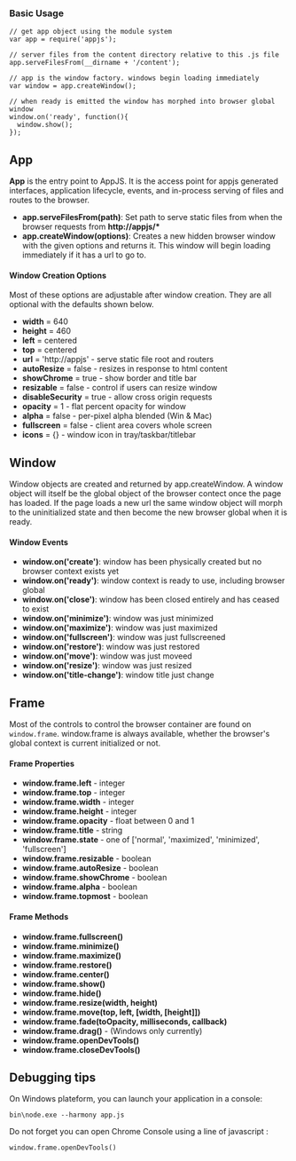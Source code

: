 ### Basic Usage

    // get app object using the module system
    var app = require('appjs');

    // server files from the content directory relative to this .js file
    app.serveFilesFrom(__dirname + '/content');

    // app is the window factory. windows begin loading immediately
    var window = app.createWindow();

    // when ready is emitted the window has morphed into browser global window
    window.on('ready', function(){
      window.show();
    });

## App
__App__ is the entry point to AppJS. It is the access point for appjs generated interfaces, application lifecycle, events, and in-process serving of files and routes to the browser.

* __app.serveFilesFrom(path)__: Set path to serve static files from when the browser requests from __http://appjs/*__
* __app.createWindow(options)__: Creates a new hidden browser window with the given options and returns it.  This window will begin loading immediately if it has a url to go to.

#### Window Creation Options
Most of these options are adjustable after window creation. They are all optional with the defaults shown below.

* __width__           = 640
* __height__          = 460
* __left__            = centered
* __top__             = centered
* __url__             = 'http://appjs' - serve static file root and routers
* __autoResize__      = false - resizes in response to html content
* __showChrome__      = true - show border and title bar
* __resizable__       = false - control if users can resize window
* __disableSecurity__ = true - allow cross origin requests
* __opacity__         = 1 - flat percent opacity for window
* __alpha__           = false - per-pixel alpha blended (Win & Mac)
* __fullscreen__      = false - client area covers whole screen
* __icons__           = {} - window icon in tray/taskbar/titlebar

## Window

Window objects are created and returned by app.createWindow. A window object will itself be the global object of the browser contect once the page has loaded. If the page loads a new url the same window object will morph to the uninitialized state and then become the new browser global when it is ready.

#### Window Events

* __window.on('create')__: window has been physically created but no browser context exists yet
* __window.on('ready')__: window context is ready to use, including browser global
* __window.on('close')__: window has been closed entirely and has ceased to exist
* __window.on('minimize')__: window was just minimized
* __window.on('maximize')__: window was just maximized
* __window.on('fullscreen')__: window was just fullscreened
* __window.on('restore')__: window was just restored
* __window.on('move')__: window was just moveed
* __window.on('resize')__: window was just resized
* __window.on('title-change')__: window title just change


## Frame

Most of the controls to control the browser container are found on `window.frame`. window.frame is always available, whether the browser's global context is current initialized or not.

#### Frame Properties

* __window.frame.left__ - integer
* __window.frame.top__ - integer
* __window.frame.width__ - integer
* __window.frame.height__ - integer
* __window.frame.opacity__ - float between 0 and 1
* __window.frame.title__ - string
* __window.frame.state__ - one of ['normal', 'maximized', 'minimized', 'fullscreen']
* __window.frame.resizable__ - boolean
* __window.frame.autoResize__ - boolean
* __window.frame.showChrome__ - boolean
* __window.frame.alpha__ - boolean
* __window.frame.topmost__ - boolean

#### Frame Methods

* __window.frame.fullscreen()__
* __window.frame.minimize()__
* __window.frame.maximize()__
* __window.frame.restore()__
* __window.frame.center()__
* __window.frame.show()__
* __window.frame.hide()__
* __window.frame.resize(width, height)__
* __window.frame.move(top, left, [width, [height]])__
* __window.frame.fade(toOpacity, milliseconds, callback)__
* __window.frame.drag()__ - (Windows only currently)
* __window.frame.openDevTools()__
* __window.frame.closeDevTools()__



## Debugging tips

On Windows plateform, you can launch your application in a console:

    bin\node.exe --harmony app.js

Do not forget you can open Chrome Console using a line of javascript :

    window.frame.openDevTools()
